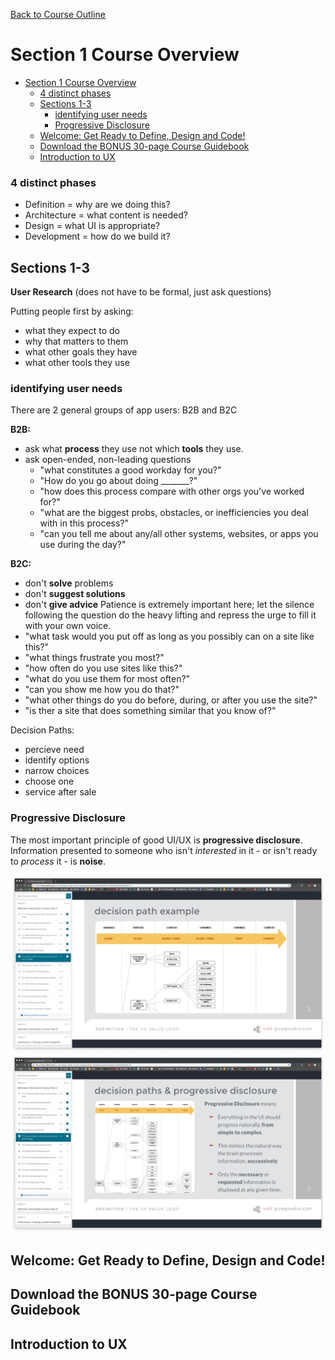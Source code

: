 [Back to Course Outline](../course-outline.md)

# Section 1 Course Overview
- [Section 1 Course Overview](#section-1-course-overview)
    - [4 distinct phases](#4-distinct-phases)
  - [Sections 1-3](#sections-1-3)
    - [identifying user needs](#identifying-user-needs)
    - [Progressive Disclosure](#progressive-disclosure)
  - [Welcome: Get Ready to Define, Design and Code!](#welcome-get-ready-to-define-design-and-code)
  - [Download the BONUS 30-page Course Guidebook](#download-the-bonus-30-page-course-guidebook)
  - [Introduction to UX](#introduction-to-ux)

### 4 distinct phases  

- Definition = why are we doing this?
- Architecture = what content is needed?
- Design = what UI is appropriate?
- Development = how do we build it?

## Sections 1-3  

**User Research** (does not have to be formal, just ask questions)

Putting people first by asking:

- what they expect to do
- why that matters to them
- what other goals they have
- what other tools they use  

### identifying user needs

There are 2 general groups of app users: B2B and B2C  

**B2B:**

- ask what **process** they use not which **tools** they use.
- ask open-ended, non-leading questions
  - "what constitutes a good workday for you?"
  - "How do you go about doing _______?"
  - "how does this process compare with other orgs you've worked for?"
  - "what are the biggest probs, obstacles, or inefficiencies you deal with in this process?"
  - "can you tell me about any/all other systems, websites, or apps you use during the day?"

**B2C:**

- don't **solve** problems
- don't **suggest solutions**
- don't **give advice**
Patience is extremely important here; let the silence following the question do the heavy lifting and repress the urge to fill it with your own voice.
- "what task would you put off as long as you possibly can on a site like this?"
- "what things frustrate you most?"
- "how often do you use sites like this?"
- "what do you use them for most often?"
- "can you show me how you do that?"
- "what other things do you do before, during, or after you use the site?"
- "is ther a site that does something similar that you know of?"

Decision Paths:

- percieve need
- identify options
- narrow choices
- choose one
- service after sale

### Progressive Disclosure

The most important principle of good UI/UX is **progressive disclosure**.  
Information presented to someone who isn't _interested_ in it - or isn't ready to _process_ it - is **noise**.  

![decision-path-example.png](../img/decision-path-example.png)
![progressive-disclosure.png](../img/progressive-disclosure.png)

## Welcome: Get Ready to Define, Design and Code!

## Download the BONUS 30-page Course Guidebook

## Introduction to UX
